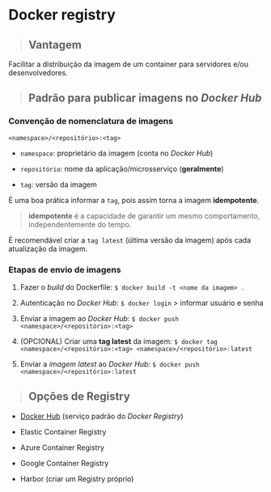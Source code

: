 # Docker registry

> ## **Vantagem**

Facilitar a distribuição da imagem de um container para servidores e/ou desenvolvedores.

> ## **Padrão para publicar imagens no *Docker Hub***

### **Convenção de nomenclatura de imagens**

`<namespace>/<repositório>:<tag>`

* `namespace`: proprietário da imagem (conta no _Docker Hub_)

* `repositório`: nome da aplicação/microsserviço (**geralmente**)

* `tag`: versão da imagem

É uma boa prática informar a `tag`, pois assim torna a imagem **idempotente**.

  > **idempotente** é a capacidade de garantir um mesmo comportamento, independentemente do tempo.

É recomendável criar a `tag latest` (última versão da imagem) após cada atualização da imagem.

### Etapas de envio de imagens

1. Fazer o *build* do Dockerfile: `$ docker build -t <nome da imagem> .`

2. Autenticação no *Docker Hub*: `$ docker login` > informar usuário e senha

3. Enviar a imagem ao *Docker Hub*: `$ docker push <namespace>/<repositório>:<tag>`

4. (OPCIONAL) Criar uma **tag latest** da imagem: `$ docker tag <namespace>/<repositório>:<tag> <namespace>/<repositório>:latest`

5. Enviar a *imagem latest* ao *Docker Hub*: `$ docker push <namespace>/<repositório>:latest`

> ## **Opções de Registry**

* [Docker Hub](https://hub.docker.com/) (serviço padrão do *Docker Registry*)

* Elastic Container Registry

* Azure Container Registry

* Google Container Registry

* Harbor (criar um Registry próprio)
